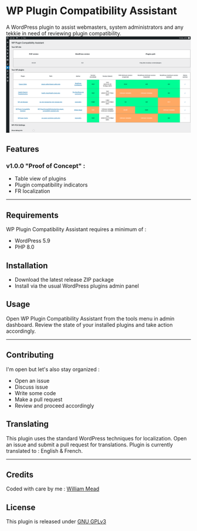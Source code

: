 # WP Plugin Compatibility Assistant
A WordPress plugin to assist webmasters, system administrators and any tekkie in need of reviewing plugin compatibility.
![WP-PCA screenshot english](/assets/WP-PCA%20v1.0.0%20screenshot%20EN.png "WP-PCA screenshot english")
## Features
### v1.0.0 "Proof of Concept" :
- Table view of plugins
- Plugin compatibility indicators
- FR localization

---
## Requirements
WP Plugin Compatibility Assistant requires a minimum of : 
- WordPress 5.9
- PHP 8.0
## Installation
- Download the latest release ZIP package
- Install via the usual WordPress plugins admin panel
## Usage
Open WP Plugin Compatibility Assistant from the tools menu in admin dashboard. Review the state of your installed plugins and take action accordingly.

---
## Contributing
I'm open but let's also stay organized :
- Open an issue
- Discuss issue
- Write some code
- Make a pull request
- Review and proceed accordingly
## Translating
This plugin uses the standard WordPress techniques for localization. Open an issue and submit a pull request for translations. Plugin is currently translated to : English & French.

---
## Credits
Coded with care by me : [William Mead](https://github.com/W1W1-M)
## License
This plugin is released under [GNU GPLv3](https://www.gnu.org/licenses/gpl-3.0.html)
